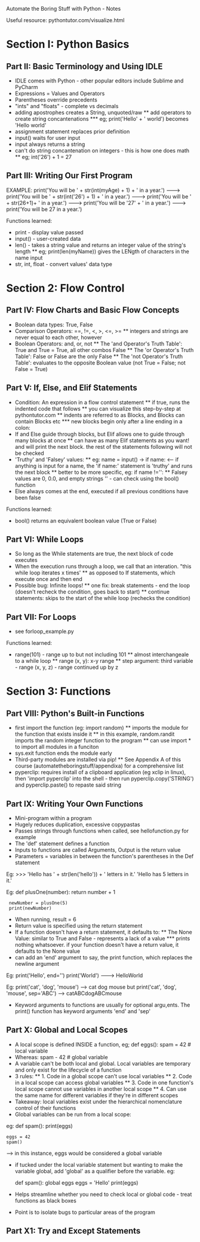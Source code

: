 Automate the Boring Stuff with Python - Notes

Useful resource: pythontutor.com/visualize.html

# Section I: Python Basics

## Part II: Basic Terminology and Using IDLE
* IDLE comes with Python - other popular editors include Sublime and PyCharm
* Expressions = Values and Operators
* Parentheses override precedents
* "ints" and "floats" - complete vs decimals
* adding apostrophes creates a String, unquoted/raw
** add operators to create string concantenations
*** eg; print('Hello' + ' world') becomes 'Hello world'
* assignment statement replaces prior definition
* input() waits for user input
* input always returns a string
* can't do string concantenation on integers - this is how one does math
** eg; int('26') + 1 = 27

## Part III: Writing Our First Program
EXAMPLE: print('You will be ' + str(int(myAge) + 1) + ' in a year.')
---> print('You will be ' + str(int('26') + 1) + ' in a year.')
---> print('You will be ' + str(26+1)+ ' in a year.')
---> print('You will be '27' + ' in a year.')
---> print('You will be 27 in a year.')

Functions learned:
- print - display value passed
- input() - user-created data
- len() - takes a string value and returns an integer value of the string's length
** eg; print(len(myName)) gives the LENgth of characters in the name input 
- str, int, float - convert values' data type

# Section 2: Flow Control

## Part IV: Flow Charts and Basic Flow Concepts
* Boolean data types: True, False
* Comparison Operators: ==, !=, <, >, <=, >=
** integers and strings are never equal to each other, however 
* Boolean Operators: and, or, not
** The 'and Operator's Truth Table': True and True = True, all other combos False
** The 'or Operator's Truth Table': False or False are the only False
** The 'not Operator's Truth Table': evaluates to the opposite Boolean value (not True = False; not False = True)

## Part V: If, Else, and Elif Statements
* Condition: An expression in a flow control statement
** if true, runs the indented code that follows
** you can visualize this step-by-step at pythontutor.com
** indents are referred to as Blocks, and Blocks can contain Blocks etc
*** new blocks begin only after a line ending in a colon:
* If and Else guide through blocks, but Elif allows one to guide through many blocks at once
** can have as many Elif statements as you want! and will print the next block. the rest of the statements following will not be checked
* 'Truthy' and 'Falsey' values: 
** eg: name = input() -> if name:   <-- if anything is input for a name, the 'if name:' statement is 'truthy' and runs the next block
** better to be more specific, eg: if name !='':
** Falsey values are 0, 0.0, and empty strings '' - can check using the bool() function
* Else always comes at the end, executed if all previous conditions have been false


Functions learned:
* bool() returns an equivalent boolean value (True or False) 

## Part VI: While Loops
* So long as the While statements are true, the next block of code executes
* When the execution runs through a loop, we call that an interation. "this while loop iterates x times'
** as opposed to If statements, which execute once and then end
* Possible bug: Infinite loops!
** one fix: break statements - end the loop (doesn't recheck the condition, goes back to start)
** continue statements: skips to the start of the while loop (rechecks the condition)

## Part VII: For Loops
* see forloop_example.py

Functions learned:
* range(101) - range up to but not including 101
** almost interchangeale to a while loop
** range (x, y): x-y range
** step argument: third variable - range (x, y, z) -  range continued up by z

# Section 3: Functions

## Part VIII: Python's Built-in Functions
* first import the function (eg: import random)
** imports the module for the function that exists inside it
** in this example, random.randit imports the random integer function to the program
** can use import * to import all modules in a funciton
* sys.exit function ends the module early
* Third-party modules are installed via pip!
** See Appendix A of this course (automatetheboringstuff/appendixa) for a comprehensive list
* pyperclip: requires install of a clipboard application (eg xclip in linux), then 'import pyperclip' into the shell - then run pyperclip.copy('STRING') and pyperclip.paste() to repaste said string

## Part IX: Writing Your Own Functions
* Mini-program within a program 
* Hugely reduces duplication, excessive copypastas
* Passes strings through functions when called, see hellofunction.py for example
* The 'def' statement defines a function
* Inputs to functions are called Arguments, Output is the return value
* Parameters = variables in between the function's parentheses in the Def statement

Eg:
     >>> 'Hello has ' + str(len('hello')) + ' letters in it.'
     'Hello has 5 letters in it.'

Eg: 
     def plusOne(number):
         return number + 1

     newNumber = plusOne(5)
     print(newNumber)
* When running, result = 6
* Return value is specified using the return statement
* If a function doesn't have a return statement, it defaults to:
** The None Value: similar to True and False - represents a lack of a value
*** prints nothing whatsoever. if your function doesn't have a return value, it defaults to the None value
* can add an 'end' argument to say, the print function, which replaces the newline argument

Eg:
	print('Hello', end='')
	print('World')
	---> HelloWorld

Eg:
	print('cat', 'dog', 'mouse') --> cat dog mouse
	but print('cat', 'dog', 'mouse', sep='ABC') --> catABCdogABCmouse

* Keyword arguments to functions are usually for optional argu,ents. The print() function has keyword arguments 'end' and 'sep'

## Part X: Global and Local Scopes
* A local scope is defined INSIDE a function, eg; 
	def eggs():
		spam = 42 # local variable
* Whereas:
	spam - 42 # global variable
* A variable can't be both local and global. Local variables are temporary and only exist for the lifecycle of a function
* 3 rules: 
** 1. Code in a global scope can't use local variables
** 2. Code in a local scope can access global variables
** 3. Code in one function's local scope cannot use variables in another local scope
** 4. Can use the same name for different variables if they're in different scopes
* Takeaway: local variables exist under the hierarchical nomenclature control of their functions
* Global variables can be run from a local scope:

eg:
	def spam():
		print(eggs)

	eggs = 42
	spam()

--> in this instance, eggs would be considered a global variable 
* if tucked under the local variable statement but wanting to make the variable global, add 'global' as a qualifier before the variable. eg:

	def spam():
		global eggs
		eggs = 'Hello'
		print(eggs)

* Helps streamline whether you need to check local or global code - treat functions as black boxes
* Point is to isolate bugs to particular areas of the program

## Part X1: Try and Except Statements
